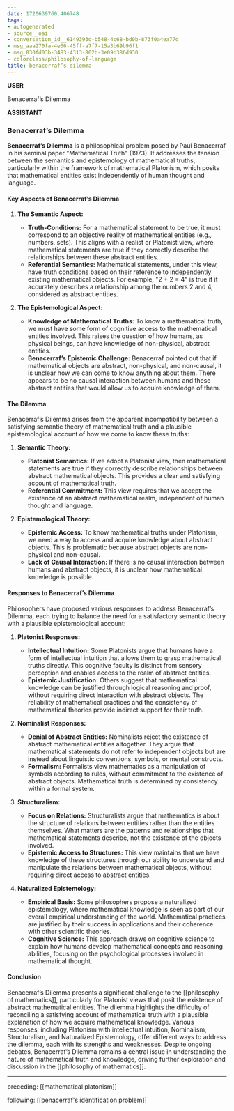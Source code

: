 ```yaml
---
date: 1720639760.406748
tags:
- autogenerated
- source__oai
- conversation_id__6149393d-b548-4c68-bd0b-873f0a4ea77d
- msg_aaa270fa-4e06-45ff-a7f7-15a3b69b96f1
- msg_830fd03b-3483-4313-802b-3e09b386d930
- colorclass/philosophy-of-language
title: benacerraf’s dilemma
---
```


**USER**

Benacerraf’s Dilemma


**ASSISTANT**

### Benacerraf’s Dilemma

**Benacerraf’s Dilemma** is a philosophical problem posed by Paul Benacerraf in his seminal paper "Mathematical Truth" (1973). It addresses the tension between the semantics and epistemology of mathematical truths, particularly within the framework of mathematical Platonism, which posits that mathematical entities exist independently of human thought and language.

#### Key Aspects of Benacerraf’s Dilemma

1. **The Semantic Aspect:**
   - **Truth-Conditions:** For a mathematical statement to be true, it must correspond to an objective reality of mathematical entities (e.g., numbers, sets). This aligns with a realist or Platonist view, where mathematical statements are true if they correctly describe the relationships between these abstract entities.
   - **Referential Semantics:** Mathematical statements, under this view, have truth conditions based on their reference to independently existing mathematical objects. For example, "2 + 2 = 4" is true if it accurately describes a relationship among the numbers 2 and 4, considered as abstract entities.

2. **The Epistemological Aspect:**
   - **Knowledge of Mathematical Truths:** To know a mathematical truth, we must have some form of cognitive access to the mathematical entities involved. This raises the question of how humans, as physical beings, can have knowledge of non-physical, abstract entities.
   - **Benacerraf’s Epistemic Challenge:** Benacerraf pointed out that if mathematical objects are abstract, non-physical, and non-causal, it is unclear how we can come to know anything about them. There appears to be no causal interaction between humans and these abstract entities that would allow us to acquire knowledge of them.

#### The Dilemma

Benacerraf’s Dilemma arises from the apparent incompatibility between a satisfying semantic theory of mathematical truth and a plausible epistemological account of how we come to know these truths:

1. **Semantic Theory:**
   - **Platonist Semantics:** If we adopt a Platonist view, then mathematical statements are true if they correctly describe relationships between abstract mathematical objects. This provides a clear and satisfying account of mathematical truth.
   - **Referential Commitment:** This view requires that we accept the existence of an abstract mathematical realm, independent of human thought and language.

2. **Epistemological Theory:**
   - **Epistemic Access:** To know mathematical truths under Platonism, we need a way to access and acquire knowledge about abstract objects. This is problematic because abstract objects are non-physical and non-causal.
   - **Lack of Causal Interaction:** If there is no causal interaction between humans and abstract objects, it is unclear how mathematical knowledge is possible.

#### Responses to Benacerraf’s Dilemma

Philosophers have proposed various responses to address Benacerraf’s Dilemma, each trying to balance the need for a satisfactory semantic theory with a plausible epistemological account:

1. **Platonist Responses:**
   - **Intellectual Intuition:** Some Platonists argue that humans have a form of intellectual intuition that allows them to grasp mathematical truths directly. This cognitive faculty is distinct from sensory perception and enables access to the realm of abstract entities.
   - **Epistemic Justification:** Others suggest that mathematical knowledge can be justified through logical reasoning and proof, without requiring direct interaction with abstract objects. The reliability of mathematical practices and the consistency of mathematical theories provide indirect support for their truth.

2. **Nominalist Responses:**
   - **Denial of Abstract Entities:** Nominalists reject the existence of abstract mathematical entities altogether. They argue that mathematical statements do not refer to independent objects but are instead about linguistic conventions, symbols, or mental constructs.
   - **Formalism:** Formalists view mathematics as a manipulation of symbols according to rules, without commitment to the existence of abstract objects. Mathematical truth is determined by consistency within a formal system.

3. **Structuralism:**
   - **Focus on Relations:** Structuralists argue that mathematics is about the structure of relations between entities rather than the entities themselves. What matters are the patterns and relationships that mathematical statements describe, not the existence of the objects involved.
   - **Epistemic Access to Structures:** This view maintains that we have knowledge of these structures through our ability to understand and manipulate the relations between mathematical objects, without requiring direct access to abstract entities.

4. **Naturalized Epistemology:**
   - **Empirical Basis:** Some philosophers propose a naturalized epistemology, where mathematical knowledge is seen as part of our overall empirical understanding of the world. Mathematical practices are justified by their success in applications and their coherence with other scientific theories.
   - **Cognitive Science:** This approach draws on cognitive science to explain how humans develop mathematical concepts and reasoning abilities, focusing on the psychological processes involved in mathematical thought.

#### Conclusion

Benacerraf’s Dilemma presents a significant challenge to the [[philosophy of mathematics]], particularly for Platonist views that posit the existence of abstract mathematical entities. The dilemma highlights the difficulty of reconciling a satisfying account of mathematical truth with a plausible explanation of how we acquire mathematical knowledge. Various responses, including Platonism with intellectual intuition, Nominalism, Structuralism, and Naturalized Epistemology, offer different ways to address the dilemma, each with its strengths and weaknesses. Despite ongoing debates, Benacerraf’s Dilemma remains a central issue in understanding the nature of mathematical truth and knowledge, driving further exploration and discussion in the [[philosophy of mathematics]].


---

preceding: [[mathematical platonism]]  


following: [[benacerraf's identification problem]]